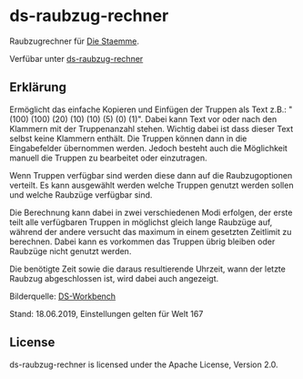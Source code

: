 # ds-raubzug-rechner

Raubzugrechner für [Die Staemme](https://www.die-staemme.de/).

Verfübar unter [ds-raubzug-rechner](https://webexplorerguru.github.io/ds-raubzug-rechner/)

## Erklärung

Ermöglicht das einfache Kopieren und Einfügen der Truppen als Text z.B.: "(100) (100) (20) (10) (10) (5) (0) (1)". Dabei kann Text vor oder nach den Klammern mit der Truppenanzahl stehen. Wichtig dabei ist dass dieser Text selbst keine Klammern enthält. Die Truppen können dann in die Eingabefelder übernommen werden. Jedoch besteht auch die Möglichkeit manuell die Truppen zu bearbeitet oder einzutragen. 

Wenn Truppen verfügbar sind werden diese dann auf die Raubzugoptionen verteilt. Es kann ausgewählt werden welche Truppen genutzt werden sollen und welche Raubzüge verfügbar sind.

Die Berechnung kann dabei in zwei verschiedenen Modi erfolgen, der erste teilt alle verfügbaren Truppen in möglichst gleich lange Raubzüge auf, während der andere versucht das maximum in einem gesetzten Zeitlimit zu berechnen. Dabei kann es vorkommen das Truppen übrig bleiben oder Raubzüge nicht genutzt werden.

Die benötigte Zeit sowie die daraus resultierende Uhrzeit, wann der letzte Raubzug abgeschlossen ist, wird dabei auch angezeigt.

Bilderquelle: [DS-Workbench](https://github.com/Torridity/dsworkbench)

Stand: 18.06.2019, Einstellungen gelten für Welt 167

## License

ds-raubzug-rechner is licensed under the Apache License, Version 2.0.
